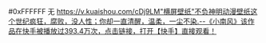 #0xFFFFFF
无
https://v.kuaishou.com/cDj9LM"横屏壁纸"不负神明动漫壁纸这个世纪疯狂，腐败，没人性；你却一直清醒，温柔，一尘不染.--《小南风》该作品在快手被播放过393.4万次，点击链接，打开【快手】直接观看！
